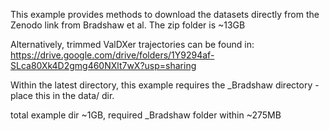 
This example provides methods to download the datasets directly from the Zenodo link from Bradshaw et al. The zip folder is ~13GB

Alternatively, trimmed ValDXer trajectories can be found in:
https://drive.google.com/drive/folders/1Y9294af-SLca80Xk4D2gmg460NXlt7wX?usp=sharing

Within the latest directory, this example requires the _Bradshaw directory - place this in the data/ dir.

total example dir ~1GB, required _Bradshaw folder within ~275MB


